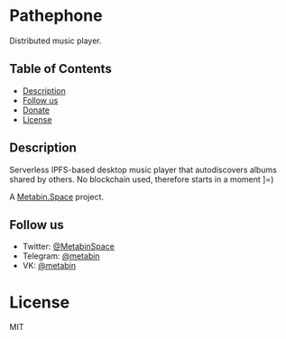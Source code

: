 # Pathephone

Distributed music player.

## Table of Contents

- [Description](#description)
- [Follow us](#follow-us)
- [Donate](#donate)
- [License](#license)

## Description

Serverless IPFS-based desktop music player that autodiscovers albums shared by others. No blockchain used, therefore starts in a moment ]=)

A [Metabin.Space](https://github.com/metabin) project.

## Follow us

- Twitter: [@MetabinSpace](http://twitter.com/MetabinSpace)
- Telegram: [@metabin](http://t.me/metabin)
- VK: [@metabin](http://vk.com/metabin)

# License
MIT